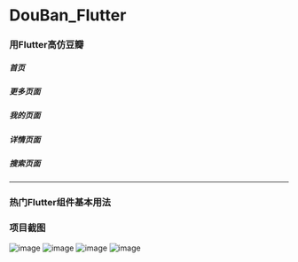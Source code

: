 # DouBan_Flutter
### 用Flutter高仿豆瓣

##### 首页

##### 更多页面

##### 我的页面

##### 详情页面

##### 搜索页面

***

### 热门Flutter组件基本用法


### 项目截图
![image](https://github.com/DargonLee/DouBan_Flutter/blob/master/screenshots/01.png)
![image](https://github.com/DargonLee/DouBan_Flutter/blob/master/screenshots/02.png)
![image](https://github.com/DargonLee/DouBan_Flutter/blob/master/screenshots/03.png)
![image](https://github.com/DargonLee/DouBan_Flutter/blob/master/screenshots/04.png)
